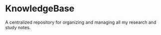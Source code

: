 # KnowledgeBase
A centralized repository for organizing and managing all my research and study notes.
